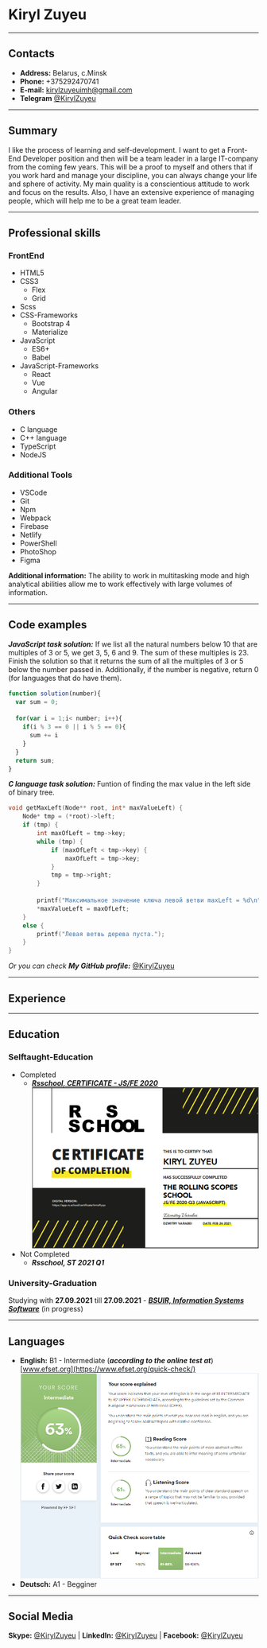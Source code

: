 # **Kiryl Zuyeu** #

***

## **Contacts** ##

* **Address:** Belarus, c.Minsk
* **Phone:** +375292470741  
* **E-mail:** kirylzuyeuimh@gmail.com
* **Telegram** [@KirylZuyeu](https://t.me/KirylZuyeu)

***

## **Summary** ##

I like the process of learning and self-development. I want to get a Front-End Developer position and then will be a team leader in a large IT-company from the coming few years. This will be a proof to myself and others that if you work hard and manage your discipline, you can always change your life and sphere of activity. My main quality is a conscientious attitude to work and focus on the results. Also, I have an extensive experience of managing people, which will help me to be a great team leader.

***

## **Professional skills** ##

### **FrontEnd** ###

* HTML5
* CSS3
  * Flex
  * Grid
* Scss
* CSS-Frameworks
  * Bootstrap 4
  * Materialize
* JavaScript
  * ES6+
  * Babel
* JavaScript-Frameworks
  * React
  * Vue
  * Angular

### **Others** ###

* C language
* C++ language
* TypeScript
* NodeJS

### **Additional Tools** ###

* VSCode
* Git
* Npm
* Webpack
* Firebase
* Netlify
* PowerShell
* PhotoShop
* Figma
  
**Additional information:** The ability to work in multitasking mode and high analytical abilities allow me to work effectively with large volumes of information.

***

## **Code examples** ##

***JavaScript task solution:***
If we list all the natural numbers below 10 that are multiples of 3 or 5, we get 3, 5, 6 and 9. The sum of these multiples is 23.
Finish the solution so that it returns the sum of all the multiples of 3 or 5 below the number passed in. Additionally, if the number is negative, return 0 (for languages that do have them).

```js
function solution(number){
  var sum = 0;
  
  for(var i = 1;i< number; i++){
    if(i % 3 == 0 || i % 5 == 0){
      sum += i
    }
  }
  return sum;
}
```

***C language task solution:***
Funtion of finding the max value in the left side of binary tree.

```C++
void getMaxLeft(Node** root, int* maxValueLeft) {
    Node* tmp = (*root)->left;
    if (tmp) {
        int maxOfLeft = tmp->key;
        while (tmp) {
            if (maxOfLeft < tmp->key) {
                maxOfLeft = tmp->key;
            }
            tmp = tmp->right;
        }

        printf("Максимальное значение ключа левой ветви maxLeft = %d\n", maxOfLeft);
        *maxValueLeft = maxOfLeft;
    }
    else {
        printf("Левая ветвь дерева пуста.");
    }
}
```

*Or you can check* ***My GitHub profile:*** [@KirylZuyeu](https://github.com/KirylZuyeu)

***

## **Experience** ##



***

## **Education** ##

### **Selftaught-Education** ###

* Completed
  * ***[Rsschool, CERTIFICATE - JS/FE 2020](https://app.rs.school/certificate/trmz9yqo)***  
  [![RsschoolCertificate](./images/rsschoolCertificate.PNG)](https://app.rs.school/certificate/trmz9yqo "Click for watching 'Rsschool, CERTIFICATE - JS/FE 2020'")
* Not Completed
  * ***Rsschool, ST 2021 Q1***
  
### **University-Graduation** ###

Studying with **27.09.2021** till **27.09.2021** - ***[BSUIR, Information Systems Software](https://iti.bsuir.by/specialty/2)*** (in progress)
***

## **Languages** ##

* **English:** B1 - Intermediate (***according to the online test at***)[www.efset.org](https://www.efset.org/quick-check/)   
![EnglishCertificate](/images/english.PNG)
* **Deutsch:** A1 - Begginer

***

## **Social Media** ##

  **Skype:** [@KirylZuyeu](https://join.skype.com/invite/eefLxkBv0HuY) | **LinkedIn:** [@KirylZuyeu](https://www.linkedin.com/in/kirylzuyeu) | **Facebook:** [@KirylZuyeu](https://www.facebook.com/kiryl.zuyeu)